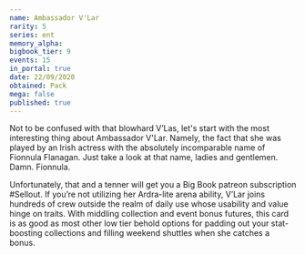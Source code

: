 ```yaml
---
name: Ambassador V'Lar
rarity: 5
series: ent
memory_alpha:
bigbook_tier: 9
events: 15
in_portal: true
date: 22/09/2020
obtained: Pack
mega: false
published: true
---
```


Not to be confused with that blowhard V’Las, let's start with the most interesting thing about Ambassador V'Lar. Namely, the fact that she was played by an Irish actress with the absolutely incomparable name of Fionnula Flanagan. Just take a look at that name, ladies and gentlemen. Damn. Fionnula.

Unfortunately, that and a tenner will get you a Big Book patreon subscription #Sellout. If you’re not utilizing her Ardra-lite arena ability, V’Lar joins hundreds of crew outside the realm of daily use whose usability and value hinge on traits. With middling collection and event bonus futures, this card is as good as most other low tier behold options for padding out your stat-boosting collections and filling weekend shuttles when she catches a bonus.
